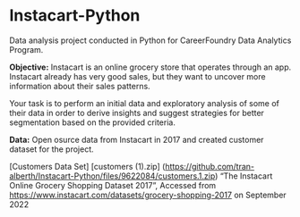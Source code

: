 # Instacart-Python
Data analysis project conducted in Python for CareerFoundry Data Analytics Program.

**Objective:**
Instacart is an online grocery store that operates through an app. Instacart already has very good sales, but they want to uncover more information about their sales patterns.

Your task is to perform an initial data and exploratory analysis of some of their data in order to derive insights and suggest strategies for better segmentation based on the provided criteria.

**Data:**
Open osurce data from Instacart in 2017 and created customer dataset for the project. 


[Customers Data Set]
[customers (1).zip]
(https://github.com/tran-alberth/Instacart-Python/files/9622084/customers.1.zip)
“The Instacart Online Grocery Shopping Dataset 2017”, Accessed from https://www.instacart.com/datasets/grocery-shopping-2017 on September 2022
